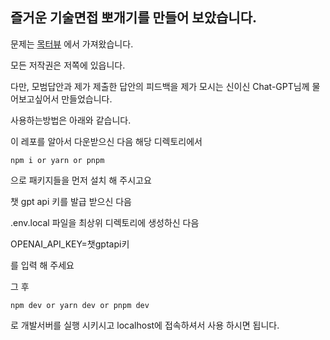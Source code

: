 ## 즐거운 기술면접 뽀개기를 만들어 보았습니다.

문제는 [목터뷰](https://www.mockterview.xyz/) 에서 가져왔습니다.

모든 저작권은 저쪽에 있읍니다.

다만, 모범답안과 제가 제출한 답안의 피드백을 제가 모시는 신이신 Chat-GPT님께 물어보고싶어서 만들었습니다.

사용하는방법은 아래와 같습니다.

이 레포를 알아서 다운받으신 다음 해당 디렉토리에서

```
npm i or yarn or pnpm
```

으로 패키지들을 먼저 설치 해 주시고요

챗 gpt api 키를 발급 받으신 다음

.env.local 파일을 최상위 디렉토리에 생성하신 다음

OPENAI_API_KEY=챗gptapi키

를 입력 해 주세요

그 후

```
npm dev or yarn dev or pnpm dev
```

로 개발서버를 실행 시키시고
localhost에 접속하셔서 사용 하시면 됩니다.
